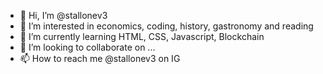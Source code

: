 - 👋 Hi, I’m @stallonev3
- 👀 I’m interested in economics, coding, history, gastronomy and reading
- 🌱 I’m currently learning HTML, CSS, Javascript, Blockchain
- 💞️ I’m looking to collaborate on ...
- 📫 How to reach me @stallonev3 on IG

<!---
stallonev3/stallonev3 is a ✨ special ✨ repository because its `README.md` (this file) appears on your GitHub profile.
You can click the Preview link to take a look at your changes.
--->
